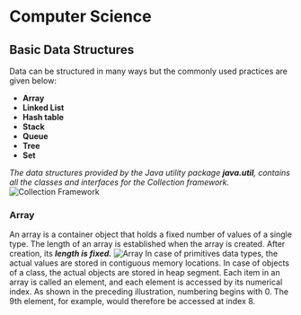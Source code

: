 # Computer Science

## Basic Data Structures
Data can be structured in many ways but the commonly used practices are given below:
* **Array**
* **Linked List**
* **Hash table**
* **Stack**
* **Queue**
* **Tree**
* **Set**

*The data structures provided by the Java utility package **java.util**, contains all the classes and interfaces for the Collection framework.*
![Collection Framework](https://static.javatpoint.com/images/java-collection-hierarchy.png)

### Array
An array is a container object that holds a fixed number of values of a single type. The length of an array is established when the array is created. 
After creation, its ***length is fixed.***
![Array](https://docs.oracle.com/javase/tutorial/figures/java/objects-tenElementArray.gif)
In case of primitives data types, the actual values are stored in contiguous memory locations. In case of objects of a class, the actual objects are stored in heap segment.
Each item in an array is called an element, and each element is accessed by its numerical index. 
As shown in the preceding illustration, numbering begins with 0. The 9th element, for example, would therefore be accessed at index 8.
